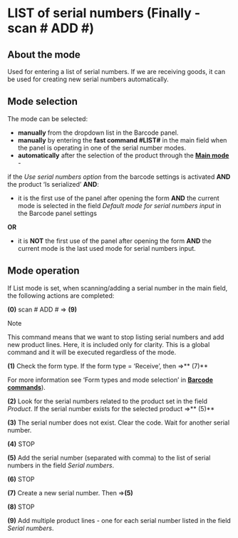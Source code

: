 # LIST of serial numbers (Finally - scan # ADD #)

## About the mode
 
Used for entering a list of serial numbers. If we are receiving goods, it can be used for creating new serial numbers automatically. 
 
## Mode selection
 
The mode can be selected:

- **manually** from the dropdown list in the Barcode panel.  
- **manually** by entering the **fast command #LIST#** in the main field when the panel is operating in one of the serial number modes.
- **automatically** after the selection of the product through the **[Main mode](https://docs.erp.net/winclient/introduction/barcode-commands/barcode-modes/main-mode.html)** -

if the _Use serial numbers option_ from the barcode settings is activated **AND** the product ‘Is serialized’ **AND**:

- it is the first use of the panel after opening the form **AND** the current mode is selected in the field _Default mode for serial numbers input_ in the Barcode panel settings 

**OR**

-  it is **NOT** the first use of the panel after opening the form **AND** the current mode is the last used mode for serial numbers input.
 
 
## Mode operation
 
 If List mode is set, when scanning/adding a serial number in the main field, the following actions are completed:
 
**(0)** scan # ADD # => **(9)**

> [!NOTE]
> 
> This command means that we want to stop listing serial numbers and add new product lines. Here, it is included only for clarity. This is a global command and it will be executed regardless of the mode.

**(1)** Check the form type. If the form type = ‘Receive’, then =>** (7)** 

For more information see ‘Form types and mode selection’ in **[Barcode commands](https://docs.erp.net/winclient/introduction/barcode-commands/index.html)**).

**(2)** Look for the serial numbers related to the product set in the field _Product_. If the serial number exists for the selected product =>** (5)**

**(3)** The serial number does not exist. Clear the code. Wait for another serial number.

**(4)** STOP

**(5)** Add the serial number (separated with comma) to the list of serial numbers in the field _Serial numbers_.

**(6)** STOP

**(7)** Create a new serial number. Then =>**(5)**

**(8)** STOP

**(9)** Add multiple product lines - one for each serial number listed in the field _Serial numbers_.


